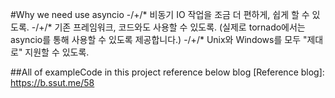 #Why we need use asyncio
-/+/* 비동기 IO 작업을 조금 더 편하게, 쉽게 할 수 있도록.
-/+/* 기존 프레임워크, 코드와도 사용할 수 있도록. (실제로 tornado에서는 asyncio를 통해 사용할 수 있도록 제공합니다.)
-/+/* Unix와 Windows를 모두 "제대로" 지원할 수 있도록.

##All of exampleCode in this project reference below blog
[Reference blog]: https://b.ssut.me/58
